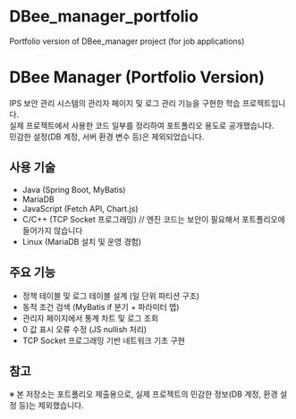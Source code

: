 # DBee_manager_portfolio
Portfolio version of DBee_manager project (for job applications)

# DBee Manager (Portfolio Version)

IPS 보안 관리 시스템의 관리자 페이지 및 로그 관리 기능을 구현한 학습 프로젝트입니다.  
실제 프로젝트에서 사용한 코드 일부를 정리하여 포트폴리오 용도로 공개했습니다.  
민감한 설정(DB 계정, 서버 환경 변수 등)은 제외되었습니다.

## 사용 기술
- Java (Spring Boot, MyBatis)
- MariaDB
- JavaScript (Fetch API, Chart.js)
- C/C++ (TCP Socket 프로그래밍) // 엔진 코드는 보안이 필요해서 포트폴리오에 들어가지 않습니다
- Linux (MariaDB 설치 및 운영 경험)

## 주요 기능
- 정책 테이블 및 로그 테이블 설계 (일 단위 파티션 구조)
- 동적 조건 검색 (MyBatis if 분기 + 파라미터 맵)
- 관리자 페이지에서 통계 차트 및 로그 조회
- 0 값 표시 오류 수정 (JS nullish 처리)
- TCP Socket 프로그래밍 기반 네트워크 기초 구현

## 참고
※ 본 저장소는 포트폴리오 제출용으로, 
실제 프로젝트의 민감한 정보(DB 계정, 환경 설정 등)는 제외했습니다.
